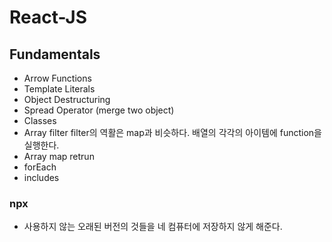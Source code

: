 # React-JS

## Fundamentals

- Arrow Functions
- Template Literals
- Object Destructuring
- Spread Operator (merge two object)
- Classes 
- Array filter
   filter의 역활은 map과 비슷하다. 배열의 각각의 아이템에 function을 실행한다. 
- Array map
  retrun
 - forEach
 - includes
 
 ### npx
 
 - 사용하지 않는 오래된 버전의 것들을 네 컴퓨터에 저장하지 않게 해준다. 
